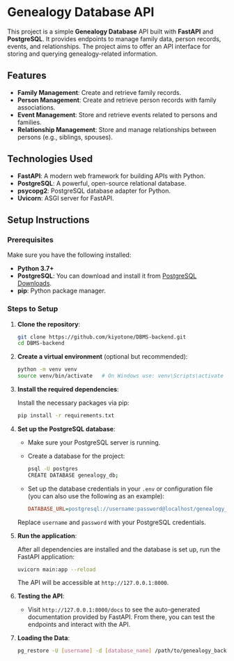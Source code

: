 ﻿
# Genealogy Database API

This project is a simple **Genealogy Database** API built with **FastAPI** and **PostgreSQL**. It provides endpoints to manage family data, person records, events, and relationships. The project aims to offer an API interface for storing and querying genealogy-related information.

## Features

- **Family Management**: Create and retrieve family records.
- **Person Management**: Create and retrieve person records with family associations.
- **Event Management**: Store and retrieve events related to persons and families.
- **Relationship Management**: Store and manage relationships between persons (e.g., siblings, spouses).

## Technologies Used

- **FastAPI**: A modern web framework for building APIs with Python.
- **PostgreSQL**: A powerful, open-source relational database.
- **psycopg2**: PostgreSQL database adapter for Python.
- **Uvicorn**: ASGI server for FastAPI.

## Setup Instructions

### Prerequisites

Make sure you have the following installed:

- **Python 3.7+**
- **PostgreSQL**: You can download and install it from [PostgreSQL Downloads](https://www.postgresql.org/download/).
- **pip**: Python package manager.

### Steps to Setup

1. **Clone the repository**:

   ```bash
   git clone https://github.com/kiyotone/DBMS-backend.git
   cd DBMS-backend
   ```

2. **Create a virtual environment** (optional but recommended):

   ```bash
   python -m venv venv
   source venv/bin/activate   # On Windows use: venv\Scripts\activate
   ```

3. **Install the required dependencies**:

   Install the necessary packages via pip:

   ```bash
   pip install -r requirements.txt
   ```

4. **Set up the PostgreSQL database**:

   - Make sure your PostgreSQL server is running.
   - Create a database for the project:

     ```bash
     psql -U postgres
     CREATE DATABASE genealogy_db;
     ```

   - Set up the database credentials in your `.env` or configuration file (you can also use the following as an example):

     ```ini
     DATABASE_URL=postgresql://username:password@localhost/genealogy_db
     ```

   Replace `username` and `password` with your PostgreSQL credentials.

5. **Run the application**:

   After all dependencies are installed and the database is set up, run the FastAPI application:

   ```bash
   uvicorn main:app --reload
   ```

   The API will be accessible at `http://127.0.0.1:8000`.

6. **Testing the API**:

   - Visit `http://127.0.0.1:8000/docs` to see the auto-generated documentation provided by FastAPI. From there, you can test the endpoints and interact with the API.

7. **Loading the Data**:

   ```bash
   pg_restore -U [username] -d [database_name] /path/to/genealogy_backup.dump
    ```
